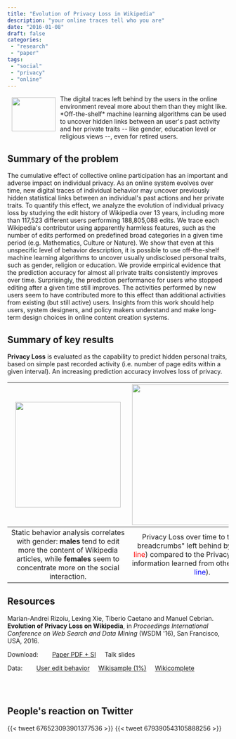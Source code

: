 ```yaml
---
title: "Evolution of Privacy Loss in Wikipedia"
description: "your online traces tell who you are"
date: "2016-01-08"
draft: false
categories:
 - "research"
 - "paper"
tags:
 - "social"
 - "privacy"
 - "online"
---
```


<img style="float: left;" src="/img/privacy_loss/wiki-privacy-icon.png" width="100" height="77" Hspace="10" Vspace="5">
The digital traces left behind by the users in the online environment reveal more about them than they might like.
*Off-the-shelf* machine learning algorithms can be used to uncover hidden links between an user's past activity and her private traits -- like gender, education level or religious views --, even for retired users.
<!--more-->

Summary of the problem
-------------------------

The cumulative effect of collective online participation has an important and adverse impact on individual privacy.
As an online system evolves over time, new digital traces of individual behavior may uncover previously hidden statistical links between an individual's past actions and her private traits.
To quantify this effect, we analyze the evolution of individual privacy loss by studying the edit history of Wikipedia over 13 years, including more than 117,523 different users performing 188,805,088 edits. 
We trace each Wikipedia's contributor using apparently harmless features, such as the number of edits performed on predefined broad categories in a given time period (e.g. Mathematics, Culture or Nature). 
We show that even at this unspecific level of behavior description, it is possible to use off-the-shelf machine learning algorithms to uncover usually undisclosed personal traits, such as gender, religion or education. 
We provide empirical evidence that the prediction accuracy for almost all private traits consistently improves over time. 
Surprisingly, the prediction performance for users who stopped editing after a given time still improves. 
The activities performed by new users seem to have contributed more to this effect than additional activities from existing (but still active) users.
Insights from this work should help users, system designers, and policy makers understand and make long-term design choices in online content creation systems.

Summary of key results 
--------------------

**Privacy Loss** is evaluated as the capability to predict hidden personal traits, based on simple past recorded activity (i.e. number of page edits within a given interval).
An increasing prediction accuracy involves loss of privacy.

<!--Table of 3 columns, corresponding to the 3 figures.-->

|<img src="/img/privacy_loss/gender-aggr-basic-features.png" width="240" Hspace="10"> | <img src="/img/privacy_loss/new-entry-vs-fixed.png" width="320"> | <img src="/img/privacy_loss/exited-users-education-undergrads.png" width="240" Hspace="10"> |
|:-:|:-:|:-:|
| Static behavior analysis correlates with gender: **males** tend to edit more the content of Wikipedia articles, while **females** seem to concentrate more on the social interaction. | Privacy Loss over time to the "online breadcrumbs" left behind by users (<span style="color:red">red line</span>) compared to the Privacy Loss due to information learned from other users (<span style="color:blue">blue line</span>). | Privacy Loss occurs even for retired editors, who have been active prior to 2008 (<span style="color:blue">blue period</span>), but stopped contributing afterwards. <!--(<span style="color:red">red period</span>)--> |

Resources
--------------------

Marian-Andrei Rizoiu, Lexing Xie, Tiberio Caetano and Manuel Cebrian. **Evolution of Privacy Loss on Wikipedia**, in *Proceedings International Conference on Web Search and Data Mining* (WSDM '16), San Francisco, USA, 2016. 

Download: &nbsp;&nbsp;&nbsp;&nbsp;&nbsp;&nbsp; [Paper PDF + SI](/documents/papers/WSDM_2016_wikipedia.pdf) &nbsp;&nbsp;&nbsp; Talk slides

Data:  &nbsp;&nbsp;&nbsp;&nbsp;&nbsp;&nbsp; [User edit behavior](http://goo.gl/Tx5SoI) &nbsp;&nbsp;&nbsp; [Wikisample (1%)](http://goo.gl/T47UVj) &nbsp;&nbsp;&nbsp; [Wikicomplete](http://goo.gl/2iLH7A)

<br />
<br />


People's reaction on Twitter 
---

{{< tweet 676523093901377536 >}} 
{{< tweet 679390543105888256 >}} 
